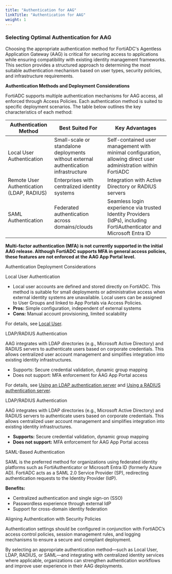 ```yaml
---
title: "Authentication for AAG"
linkTitle: "Authentication for AAG"
weight: 1
---
```

### **Selecting Optimal Authentication for AAG**

Choosing the appropriate authentication method for FortiADC's Agentless Application Gateway (AAG) is critical for securing access to applications while ensuring compatibility with existing identity management frameworks. This section provides a structured approach to determining the most suitable authentication mechanism based on user types, security policies, and infrastructure requirements.

**Authentication Methods and Deployment Considerations**

FortiADC supports multiple authentication mechanisms for AAG access, all enforced through Access Policies. Each authentication method is suited to specific deployment scenarios. The table below outlines the key characteristics of each method:

|Authentication Method|Best Suited For|Key Advantages|
|---------------------|---------------|--------------|
|Local User Authentication|Small-scale or standalone deployments without external authentication infrastructure|Self-contained user management with minimal configuration, allowing direct user administration within FortiADC|
|Remote User Authentication (LDAP, RADIUS)|Enterprises with centralized identity systems|Integration with Active Directory or RADIUS servers|
|SAML Authentication|Federated authentication across domains/clouds|Seamless login experience via trusted Identity Providers (IdPs), including FortiAuthenticator and Microsoft Entra ID|

**Multi-factor authentication (MFA) is not currently supported in the initial AAG release. Although FortiADC supports MFA in general access policies, these features are not enforced at the AAG App Portal level.**

Authentication Deployment Considerations

Local User Authentication

- Local user accounts are defined and stored directly on FortiADC. This method is suitable for small deployments or administrative access when external identity systems are unavailable. Local users can be assigned to User Groups and linked to App Portals via Access Policies.
- **Pros:** Simple configuration, independent of external systems
- **Cons:** Manual account provisioning, limited scalability

For details, see [Local User](https://docs.fortinet.com/document/fortiadc/8.0.0/administration-guide/037414/local-user).

LDAP/RADIUS Authentication

AAG integrates with LDAP directories (e.g., Microsoft Active Directory) and RADIUS servers to authenticate users based on corporate credentials. This allows centralized user account management and simplifies integration into existing identity infrastructures.
- Supports: Secure credential validation, dynamic group mapping
- Does not support: MFA enforcement for AAG App Portal access

For details, see [Using an LDAP authentication server](https://docs.fortinet.com/document/fortiadc/8.0.0/administration-guide/628325/using-an-ldap-authentication-server) and [Using a RADIUS authentication server](https://docs.fortinet.com/document/fortiadc/8.0.0/administration-guide/110302/using-a-radius-authentication-server).

LDAP/RADIUS Authentication

AAG integrates with LDAP directories (e.g., Microsoft Active Directory) and RADIUS servers to authenticate users based on corporate credentials. This allows centralized user account management and simplifies integration into existing identity infrastructures.
- **Supports:** Secure credential validation, dynamic group mapping
- **Does not support:** MFA enforcement for AAG App Portal access

SAML-Based Authentication

SAML is the preferred method for organizations using federated identity platforms such as FortiAuthenticator or Microsoft Entra ID (formerly Azure AD). FortiADC acts as a SAML 2.0 Service Provider (SP), redirecting authentication requests to the Identity Provider (IdP).

**Benefits:**
- Centralized authentication and single sign-on (SSO)
- Passwordless experience through external IdP
- Support for cross-domain identity federation

Aligning Authentication with Security Policies

Authentication settings should be configured in conjunction with FortiADC’s access control policies, session management rules, and logging mechanisms to ensure a secure and compliant deployment.

By selecting an appropriate authentication method—such as Local User, LDAP, RADIUS, or SAML—and integrating with centralized identity services where applicable, organizations can strengthen authentication workflows and improve user experience in their AAG deployments.